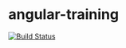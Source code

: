 # angular-training

[![Build Status](https://travis-ci.org/Aleksandyr/angular-training.svg?branch=master)](https://travis-ci.org/Aleksandyr/angular-training)
